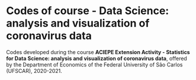 # Codes of course - Data Science: analysis and visualization of coronavirus data

Codes developed during the course **ACIEPE Extension Activity - Statistics for Data Science: analysis and visualization of coronavirus data**, offered by the Department of Economics of the Federal University of São Carlos (UFSCAR), 2020-2021.
